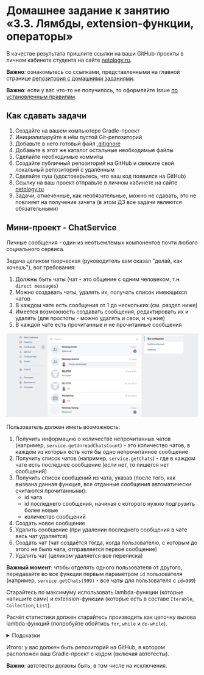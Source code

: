 # Домашнее задание к занятию «3.3. Лямбды, extension-функции, операторы»

В качестве результата пришлите ссылки на ваши GitHub-проекты в личном кабинете студента на сайте [netology.ru](https://netology.ru).

**Важно**: ознакомьтесь со ссылками, представленными на главной странице [репозитория с домашними заданиями](../README.md).

**Важно**: если у вас что-то не получилось, то оформляйте Issue [по установленным правилам](../report-requirements.md).

## Как сдавать задачи

1. Создайте на вашем компьютере Gradle-проект
1. Инициализируйте в нём пустой Git-репозиторий
1. Добавьте в него готовый файл [.gitignore](../.gitignore)
1. Добавьте в этот же каталог остальные необходимые файлы
1. Сделайте необходимые коммиты
1. Создайте публичный репозиторий на GitHub и свяжите свой локальный репозиторий с удалённым
1. Сделайте пуш (удостоверьтесь, что ваш код появился на GitHub)
1. Ссылку на ваш проект отправьте в личном кабинете на сайте [netology.ru](https://netology.ru)
1. Задачи, отмеченные, как необязательные, можно не сдавать, это не повлияет на получение зачета (в этом ДЗ все задачи являются обязательными)

## Мини-проект - ChatService

Личные сообщения - один из неотъемлемых компонентов почти любого социального сервиса.

Задача целиком творческая (руководитель вам сказал "делай, как хочешь"), вот требования:
1. Должны быть чаты (чат - это общение с одним человеком, т.н. `direct messages`)
1. Можно создавать чаты, удалять их, получать список имеющихся чатов
1. В каждом чате есть сообщения от 1 до нескольких (см. раздел ниже)
1. Имеется возможность создавать сообщения, редактировать их и удалять (для простоты - можно удалять и свои, и чужие)
1. В каждой чате есть прочитанные и не прочитанные сообщения

![](pic/chats.png)

Пользователь должен иметь возможность:
1. Получить информацию о количестве непрочитанных чатов (например, `service.getUnreadChatsCount`) - это количество чатов, в каждом из которых есть хотя бы одно непрочитанное сообщение
1. Получить список чатов (например, `service.getChats`) - где в каждом чате есть последнее сообщение (если нет, то пишется нет сообщений)
1. Получить список сообщений из чата, указав (после того, как вызвана данная функция, все отданные сообщения автоматически считаются прочитанными):
    * id чата
    * id последнего сообщения, начиная с которого нужно подгрузить более новые
    * количество сообщений
1. Создать новое сообщение
1. Удалить сообщение (при удалении последнего сообщения в чате весь чат удаляется)
1. Создать чат (чат создаётся тогда, когда пользователю, с которым до этого не было чата, отправляется первое сообщение)
1. Удалить чат (целиком удаляется все переписка)

**Важный момент**: чтобы отделять одного пользователя от другого, передавайте во все функции первым параметром `id` пользователя (например, `service.getChats(999)` - все чаты для пользователя с `id=999`)

Старайтесь по максимуму использовать lambda-функции (которые напишите сами) и extension-функции (которые есть в составе `Iterable`, `Collection`, `List`).

Расчёт статистики должен старайтесь производить как цепочку вызова lambda-функций (попробуйте обойтись `for`, `while` и `do-while`).

<details>
<summary>Подсказки</summary>

1. Сообщения могут быть входящими и исходящими (причём то, что для одного пользователя входящее, для другого исходящее
1. Непрочитанными могут быть как входящие сообщений (тогда они участвуют в подсчёте статистики непрочитанных для получателя) так и отправленные (тогда они не участвуют в подсчёте статистики для отправителя)
</details>

Итого: у вас должен быть репозиторий на GitHub, в котором расположен ваш Gradle-проект с кодом (включая автотесты).

**Важно**: автотесты должны быть, в том числе на исключения.
